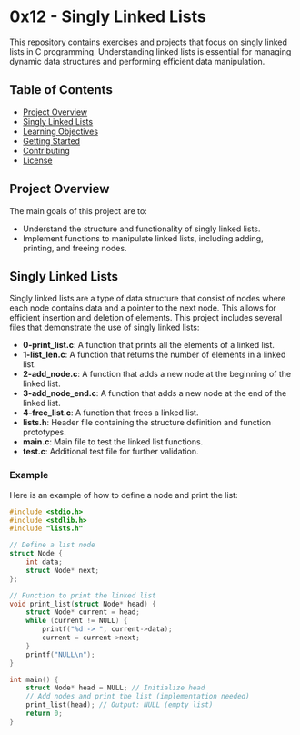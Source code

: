 # 0x12 - Singly Linked Lists

This repository contains exercises and projects that focus on singly linked lists in C programming. Understanding linked lists is essential for managing dynamic data structures and performing efficient data manipulation.

## Table of Contents

- [Project Overview](#project-overview)
- [Singly Linked Lists](#singly-linked-lists)
- [Learning Objectives](#learning-objectives)
- [Getting Started](#getting-started)
- [Contributing](#contributing)
- [License](#license)

## Project Overview

The main goals of this project are to:

- Understand the structure and functionality of singly linked lists.
- Implement functions to manipulate linked lists, including adding, printing, and freeing nodes.

## Singly Linked Lists

Singly linked lists are a type of data structure that consist of nodes where each node contains data and a pointer to the next node. This allows for efficient insertion and deletion of elements. This project includes several files that demonstrate the use of singly linked lists:

- **0-print_list.c**: A function that prints all the elements of a linked list.
- **1-list_len.c**: A function that returns the number of elements in a linked list.
- **2-add_node.c**: A function that adds a new node at the beginning of the linked list.
- **3-add_node_end.c**: A function that adds a new node at the end of the linked list.
- **4-free_list.c**: A function that frees a linked list.
- **lists.h**: Header file containing the structure definition and function prototypes.
- **main.c**: Main file to test the linked list functions.
- **test.c**: Additional test file for further validation.

### Example

Here is an example of how to define a node and print the list:

```c
#include <stdio.h>
#include <stdlib.h>
#include "lists.h"

// Define a list node
struct Node {
    int data;
    struct Node* next;
};

// Function to print the linked list
void print_list(struct Node* head) {
    struct Node* current = head;
    while (current != NULL) {
        printf("%d -> ", current->data);
        current = current->next;
    }
    printf("NULL\n");
}

int main() {
    struct Node* head = NULL; // Initialize head
    // Add nodes and print the list (implementation needed)
    print_list(head); // Output: NULL (empty list)
    return 0;
}

